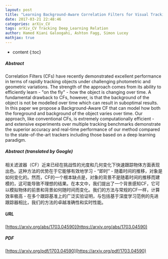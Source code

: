 ```yaml
---
layout: post
title: "Learning Background-Aware Correlation Filters for Visual Tracking"
date: 2017-03-21 22:48:46
categories: arXiv_CV
tags: arXiv_CV Tracking Deep_Learning Relation
author: Hamed Kiani Galoogahi, Ashton Fagg, Simon Lucey
mathjax: true
---
```


* content
{:toc}

##### Abstract
Correlation Filters (CFs) have recently demonstrated excellent performance in terms of rapidly tracking objects under challenging photometric and geometric variations. The strength of the approach comes from its ability to efficiently learn - "on the fly" - how the object is changing over time. A fundamental drawback to CFs, however, is that the background of the object is not be modelled over time which can result in suboptimal results. In this paper we propose a Background-Aware CF that can model how both the foreground and background of the object varies over time. Our approach, like conventional CFs, is extremely computationally efficient - and extensive experiments over multiple tracking benchmarks demonstrate the superior accuracy and real-time performance of our method compared to the state-of-the-art trackers including those based on a deep learning paradigm.

##### Abstract (translated by Google)
相关滤波器（CF）近来已经在挑战性的光度和几何变化下快速跟踪物体方面表现出色。这种方法的优势在于它能够有效地学习 - “即时” - 随着时间的推移，对象是如何变化的。然而，CF的一个根本缺点是，对象的背景不是随着时间的推移而建模的，这可能导致不理想的结果。在本文中，我们提出了一个背景感知CF，它可以模拟物体的前景和背景如何随时间而变化。我们的方法与常规的CF一样，计算效率极高 - 在多个跟踪基准上的广泛实验证明，与包括基于深度学习范例的先进跟踪器相比，我们的方法的卓越准确性和实时性能。

##### URL
[https://arxiv.org/abs/1703.04590](https://arxiv.org/abs/1703.04590)

##### PDF
[https://arxiv.org/pdf/1703.04590](https://arxiv.org/pdf/1703.04590)

